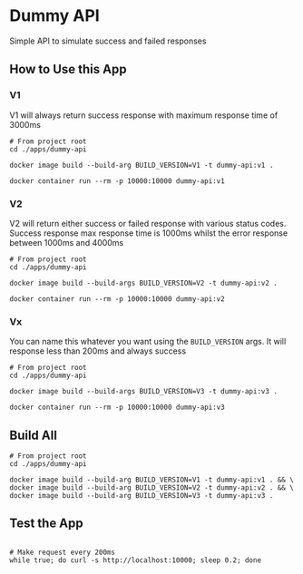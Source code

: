 # Dummy API

Simple API to simulate success and failed responses

## How to Use this App

### V1

V1 will always return success response with maximum response time of 3000ms

```shell
# From project root
cd ./apps/dummy-api

docker image build --build-arg BUILD_VERSION=V1 -t dummy-api:v1 .

docker container run --rm -p 10000:10000 dummy-api:v1
```

### V2

V2 will return either success or failed response with various status codes. Success response max response time is 1000ms whilst the error response between 1000ms and 4000ms

```shell
# From project root
cd ./apps/dummy-api

docker image build --build-args BUILD_VERSION=V2 -t dummy-api:v2 .

docker container run --rm -p 10000:10000 dummy-api:v2
```

### Vx

You can name this whatever you want using the `BUILD_VERSION` args. It will response less than 200ms and always success

```shell
# From project root
cd ./apps/dummy-api

docker image build --build-args BUILD_VERSION=V3 -t dummy-api:v3 .

docker container run --rm -p 10000:10000 dummy-api:v3
```

## Build All

```shell
# From project root
cd ./apps/dummy-api

docker image build --build-arg BUILD_VERSION=V1 -t dummy-api:v1 . && \
docker image build --build-arg BUILD_VERSION=V2 -t dummy-api:v2 . && \
docker image build --build-arg BUILD_VERSION=V3 -t dummy-api:v3 .

```

## Test the App

```shell

# Make request every 200ms
while true; do curl -s http://localhost:10000; sleep 0.2; done

```
